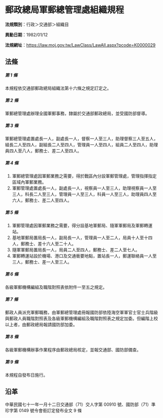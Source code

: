 # 郵政總局軍郵總管理處組織規程




**法規類別**：行政＞交通部＞組織目

**異動日期**：1982/01/12  

**法規網址**：https://law.moj.gov.tw/LawClass/LawAll.aspx?pcode=K0000029



## 法條
##### 第 1 條
本規程依交通部郵政總局組織法第十六條之規定訂定之。

##### 第 2 條
軍郵總管理處辦理全國軍郵事務，隸屬於交通部郵政總局，並受國防部督導。

##### 第 3 條
軍郵總管理處置處長一人，副處長一人，督察一人至三人，助理督察三人至五人，組長二人至四人，副組長二人至四人，管理員一人至四人，組員二人至四人，助理員四人至八人，郵務士、差二人至四人。

##### 第 4 條
1. 軍郵總管理處因軍郵業務之需要，得於戰區內分設軍郵管理處，管理指揮指定區域內軍郵業務。
1. 軍郵管理處置處長一人，副處長一人，視察員一人至三人，助理視察員一人至三人，科長二人至三人，管理員一人至三人，科員一人至三人，助理員四人至六人，郵務士、差二人至四人。

##### 第 5 條
1. 軍郵管理處因軍郵業務之需要，得分設基地軍郵局、隨軍軍郵局及軍郵轉運站。
1. 基地軍郵局置局長一人，副局長一人，管理員一人至二人，局員十人至十四人，郵務士、差十六人至二十人。
1. 隨軍軍郵局置局長一人，局員二人至四人，郵務士、差二人至七人。
1. 軍郵轉運站設於機場、港口及交通衝要地點，置站長一人，郵運聯絡員一人至三人，郵務士、差一人至三人。

##### 第 6 條
各級軍郵機構編組及職階對照表依附件一至五之規定。

##### 第 7 條
郵政人員派充軍郵職務，由軍郵總管理處冊報國防部依陸海空軍軍官士官士兵階級與郵政人員職階對照表及各級軍郵機構編組及職階對照表之規定加委。但編階上校以上者，由郵政總局報請國防部加委。

##### 第 8 條
各級軍郵機構辦事作業程序由郵政總局核定，並報交通部、國防部備查。

##### 第 9 條
本規程自發布日施行。

## 沿革
中華民國七十一年一月十二日交通部（71）交人字第 00910  號、國防部（71）準珍字第 0149 號令會銜訂定發布全文 9  條
